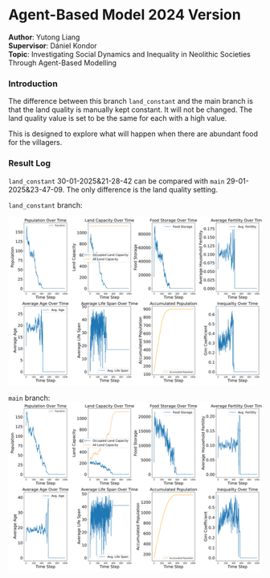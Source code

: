 # Agent-Based Model 2024 Version
**Author**: Yutong Liang  
**Supervisor**: Dániel Kondor​  
**Topic**: Investigating Social Dynamics and Inequality in Neolithic Societies Through Agent-Based Modelling
### Introduction

The difference between this branch `land_constant` and the main branch is that the land quality is manually kept constant. It will not be changed. The land quality value is set to be the same for each with a high value.  
  
This is designed to explore what will happen when there are abundant food for the villagers.  
  
### Result Log

`land_constant` 30-01-2025&21-28-42 can be compared with `main` 29-01-2025&23-47-09. The only difference is the land quality setting.

`land_constant` branch:

![plot](land_run_results/30-01-2025&21-28-42/simulation_plots.svg)

`main` branch:
![plot](documents_archive/simulation_plots.svg)